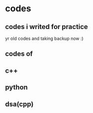 <h1>codes</h1> 

<h2>codes i writed for practice</h2>
<p>yr old codes and taking backup now :)</p>

<h2>codes of</h2>

  <h2>c++</h2>
  <h2>python</h2>
  <h2>dsa(cpp)</h2>
  
  
